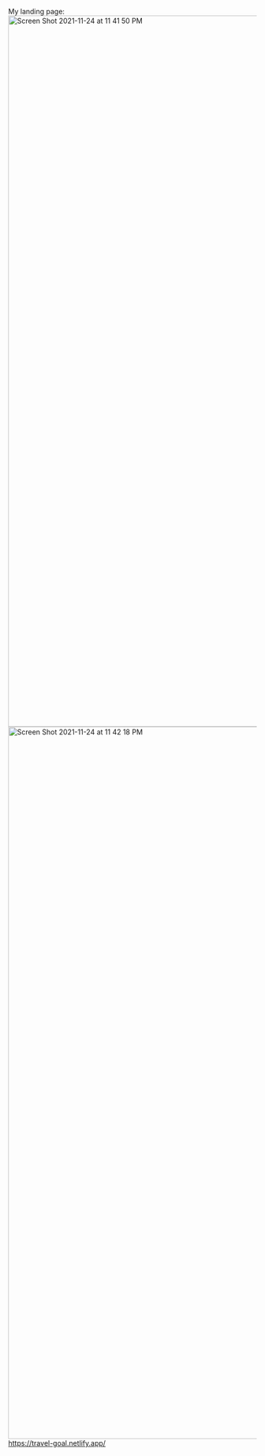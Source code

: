 My landing page: 
<img width="1438" alt="Screen Shot 2021-11-24 at 11 41 50 PM" src="https://user-images.githubusercontent.com/27200158/143380881-04717150-94bb-4e08-8cbb-c268e3c535a7.png">
<img width="1440" alt="Screen Shot 2021-11-24 at 11 42 18 PM" src="https://user-images.githubusercontent.com/27200158/143380903-c123486b-a1b2-4823-a5bd-70e54f789a8a.png">
https://travel-goal.netlify.app/
